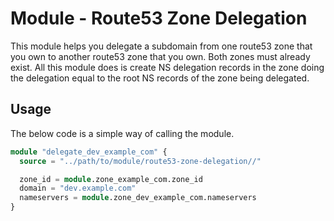 # Module - Route53 Zone Delegation

This module helps you delegate a subdomain from one route53 zone that you own to another route53 zone that you own. Both zones must already exist. All this module does is create NS delegation records in the zone doing the delegation equal to the root NS records of the zone being delegated.

## Usage

The below code is a simple way of calling the module.

```terraform
module "delegate_dev_example_com" {
  source = "../path/to/module/route53-zone-delegation//"

  zone_id = module.zone_example_com.zone_id
  domain = "dev.example.com"
  nameservers = module.zone_dev_example_com.nameservers
}
```
